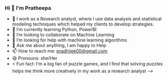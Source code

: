 ### Hi 👋 I'm Pratheepa


- 🔭 I work as a Research analyst, where I use data analysis and statistical modeling techniques which helped my clients to develop strategies.
- 🌱 I’m currently learning Python, PowerBI
- 👯 I’m looking to collaborate on Machine Learning
- 🤔 I’m looking for help with machine learning algorithms
- 💬 Ask me about anything, I am happy to Help
- 📫 How to reach me: pradhijee00@gmail.com
- 😄 Pronouns: she/Her
- ⚡ Fun fact: I'm a big fan of puzzle games, and I find that solving puzzles helps me think more creatively in my work as a research analyst
-->
